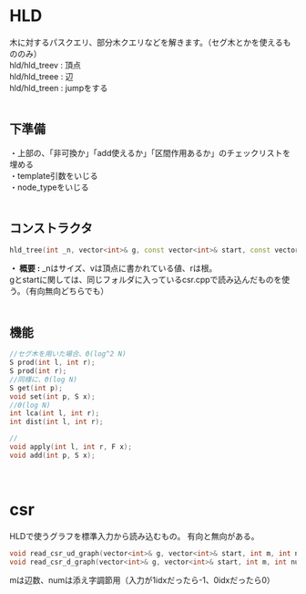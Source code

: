 # HLD
木に対するパスクエリ、部分木クエリなどを解きます。（セグ木とかを使えるもののみ）  
hld/hld_treev : 頂点  
hld/hld_treee : 辺  
hld/hld_treen : jumpをする  
<br>
## 下準備
・上部の、「非可換か」「add使えるか」「区間作用あるか」のチェックリストを埋める  
・template引数をいじる  
・node_typeをいじる  
<br>
## コンストラクタ
```cpp
hld_tree(int _n, vector<int>& g, const vector<int>& start, const vector<S>& v, int r = 0)
```
**・ 概要 :** _nはサイズ、vは頂点に書かれている値、rは根。  
gとstartに関しては、同じフォルダに入っているcsr.cppで読み込んだものを使う。（有向無向どちらでも）  
<br>
## 機能
```cpp
//セグ木を用いた場合、Θ(log^2 N)
S prod(int l, int r);
S prod(int r);
//同様に、Θ(log N)
S get(int p);
void set(int p, S x);
//Θ(log N)
int lca(int l, int r);
int dist(int l, int r);

//
void apply(int l, int r, F x);
void add(int p, S x);
```
<br>

# csr
HLDで使うグラフを標準入力から読み込むもの。
有向と無向がある。
```cpp
void read_csr_ud_graph(vector<int>& g, vector<int>& start, int m, int num = -1);
void read_csr_d_graph(vector<int>& g, vector<int>& start, int m, int num = -1);
```
mは辺数、numは添え字調節用（入力が1idxだったら-1、0idxだったら0）
